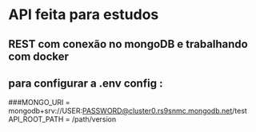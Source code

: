 # API feita para estudos
## REST com conexão no mongoDB e trabalhando com docker
## para configurar a .env config :
###MONGO_URI = mongodb+srv://USER:PASSWORD@cluster0.rs9snmc.mongodb.net/test
API_ROOT_PATH = /path/version
